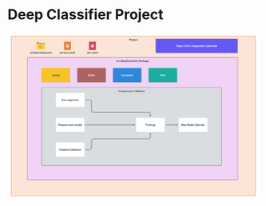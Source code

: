 # Deep Classifier Project

![img](https://github.com/Ashu824/DeepCNNClassifier/blob/main/docs/images/Data%20Ingestion@2x%20(1).png?raw=true)